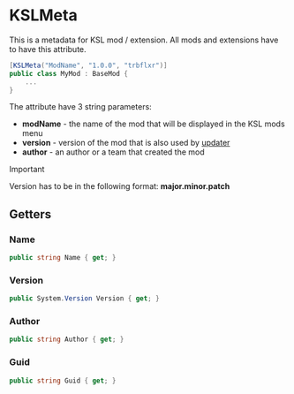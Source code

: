 ﻿# KSLMeta

This is a metadata for KSL mod / extension. All mods and extensions have to have this attribute.

```c#
[KSLMeta("ModName", "1.0.0", "trbflxr")]
public class MyMod : BaseMod {
    ...
}
```

The attribute have 3 string parameters:

* **modName** - the name of the mod that will be displayed in the KSL mods menu
* **version** - version of the mod that is also used by [updater](../guide/dev/updater.md)
* **author** - an author or a team that created the mod

> [!IMPORTANT]  
> Version has to be in the following format: **major.minor.patch**

## Getters

### Name

```c#
public string Name { get; }
```

### Version

```c#
public System.Version Version { get; }
```

### Author

```c#
public string Author { get; }
```

### Guid

```c#
public string Guid { get; }
```
